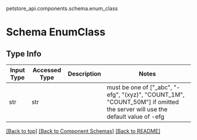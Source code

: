 petstore_api.components.schema.enum_class
# Schema EnumClass

## Type Info
Input Type | Accessed Type | Description | Notes
------------ | ------------- | ------------- | -------------
str | str |  | must be one of ["_abc", "-efg", "(xyz)", "COUNT_1M", "COUNT_50M"] if omitted the server will use the default value of -efg

[[Back to top]](#top) [[Back to Component Schemas]](../../../README.md#Component-Schemas) [[Back to README]](../../../README.md)
